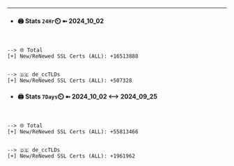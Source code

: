 

---
- #### 🖨️ **Stats** `24Hr`⏲️ ➼ 2024_10_02
```console


--> 🌐 Total
[+] New/ReNewed SSL Certs (ALL): +16513888


--> 🇩🇪 de_ccTLDs
[+] New/ReNewed SSL Certs (ALL): +507328

```

- #### 🖨️ **Stats** `7Days`⏲️ ➼ 2024_10_02 <--> 2024_09_25
```console


--> 🌐 Total
[+] New/ReNewed SSL Certs (ALL): +55813466


--> 🇩🇪 de_ccTLDs
[+] New/ReNewed SSL Certs (ALL): +1961962

```

